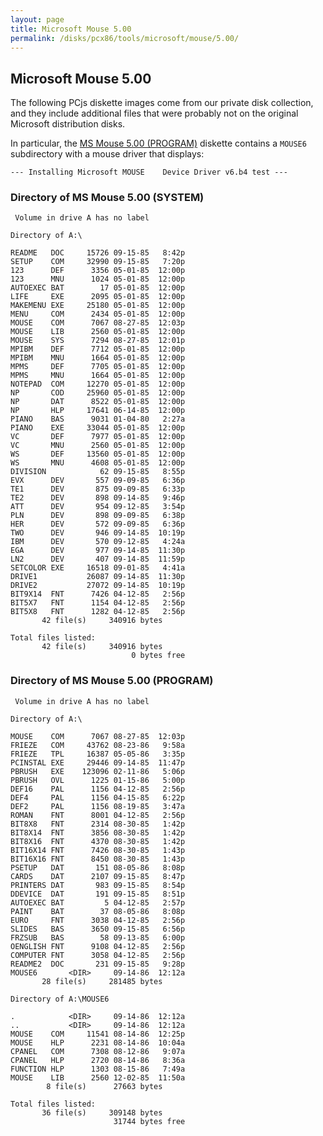 ```yaml
---
layout: page
title: Microsoft Mouse 5.00
permalink: /disks/pcx86/tools/microsoft/mouse/5.00/
---
```


Microsoft Mouse 5.00
--------------------

The following PCjs diskette images come from our private disk collection, and they include additional files
that were probably not on the original Microsoft distribution disks.

In particular, the [MS Mouse 5.00 (PROGRAM)](#directory-of-ms-mouse-500-program) diskette contains a `MOUSE6`
subdirectory with a mouse driver that displays:

	--- Installing Microsoft MOUSE    Device Driver v6.b4 test ---

### Directory of MS Mouse 5.00 (SYSTEM)

	 Volume in drive A has no label

	Directory of A:\

	README   DOC     15726 09-15-85   8:42p
	SETUP    COM     32990 09-15-85   7:20p
	123      DEF      3356 05-01-85  12:00p
	123      MNU      1024 05-01-85  12:00p
	AUTOEXEC BAT        17 05-01-85  12:00p
	LIFE     EXE      2095 05-01-85  12:00p
	MAKEMENU EXE     25180 05-01-85  12:00p
	MENU     COM      2434 05-01-85  12:00p
	MOUSE    COM      7067 08-27-85  12:03p
	MOUSE    LIB      2560 05-01-85  12:00p
	MOUSE    SYS      7294 08-27-85  12:01p
	MPIBM    DEF      7712 05-01-85  12:00p
	MPIBM    MNU      1664 05-01-85  12:00p
	MPMS     DEF      7705 05-01-85  12:00p
	MPMS     MNU      1664 05-01-85  12:00p
	NOTEPAD  COM     12270 05-01-85  12:00p
	NP       COD     25960 05-01-85  12:00p
	NP       DAT      8522 05-01-85  12:00p
	NP       HLP     17641 06-14-85  12:00p
	PIANO    BAS      9031 01-04-80   2:27a
	PIANO    EXE     33044 05-01-85  12:00p
	VC       DEF      7977 05-01-85  12:00p
	VC       MNU      2560 05-01-85  12:00p
	WS       DEF     13560 05-01-85  12:00p
	WS       MNU      4608 05-01-85  12:00p
	DIVISION            62 09-15-85   8:55p
	EVX      DEV       557 09-09-85   6:36p
	TE1      DEV       875 09-09-85   6:33p
	TE2      DEV       898 09-14-85   9:46p
	ATT      DEV       954 09-12-85   3:54p
	PLN      DEV       898 09-09-85   6:38p
	HER      DEV       572 09-09-85   6:36p
	TWO      DEV       946 09-14-85  10:19p
	IBM      DEV       570 09-12-85   4:24a
	EGA      DEV       977 09-14-85  11:30p
	LN2      DEV       407 09-14-85  11:59p
	SETCOLOR EXE     16518 09-01-85   4:41a
	DRIVE1           26087 09-14-85  11:30p
	DRIVE2           27072 09-14-85  10:19p
	BIT9X14  FNT      7426 04-12-85   2:56p
	BIT5X7   FNT      1154 04-12-85   2:56p
	BIT5X8   FNT      1282 04-12-85   2:56p
	       42 file(s)     340916 bytes

	Total files listed:
	       42 file(s)     340916 bytes
	                           0 bytes free

### Directory of MS Mouse 5.00 (PROGRAM)

	 Volume in drive A has no label

	Directory of A:\

	MOUSE    COM      7067 08-27-85  12:03p
	FRIEZE   COM     43762 08-23-86   9:58a
	FRIEZE   TPL     16387 05-05-86   3:35p
	PCINSTAL EXE     29446 09-14-85  11:47p
	PBRUSH   EXE    123096 02-11-86   5:06p
	PBRUSH   OVL      1225 01-15-86   5:00p
	DEF16    PAL      1156 04-12-85   2:56p
	DEF4     PAL      1156 04-15-85   6:22p
	DEF2     PAL      1156 08-19-85   3:47a
	ROMAN    FNT      8001 04-12-85   2:56p
	BIT8X8   FNT      2314 08-30-85   1:42p
	BIT8X14  FNT      3856 08-30-85   1:42p
	BIT8X16  FNT      4370 08-30-85   1:42p
	BIT16X14 FNT      7426 08-30-85   1:43p
	BIT16X16 FNT      8450 08-30-85   1:43p
	PSETUP   DAT       151 08-05-86   8:08p
	CARDS    DAT      2107 09-15-85   8:47p
	PRINTERS DAT       983 09-15-85   8:54p
	DDEVICE  DAT       191 09-15-85   8:51p
	AUTOEXEC BAT         5 04-12-85   2:57p
	PAINT    BAT        37 08-05-86   8:08p
	EURO     FNT      3038 04-12-85   2:56p
	SLIDES   BAS      3650 09-15-85   6:56p
	FRZSUB   BAS        58 09-13-85   6:00p
	OENGLISH FNT      9108 04-12-85   2:56p
	COMPUTER FNT      3058 04-12-85   2:56p
	README2  DOC       231 09-15-85   9:28p
	MOUSE6       <DIR>     09-14-86  12:12a
	       28 file(s)     281485 bytes

	Directory of A:\MOUSE6

	.            <DIR>     09-14-86  12:12a
	..           <DIR>     09-14-86  12:12a
	MOUSE    COM     11541 08-14-86  12:25p
	MOUSE    HLP      2231 08-14-86  10:04a
	CPANEL   COM      7308 08-12-86   9:07a
	CPANEL   HLP      2720 08-14-86   8:36a
	FUNCTION HLP      1303 08-15-86   7:49a
	MOUSE    LIB      2560 12-02-85  11:50a
	        8 file(s)      27663 bytes

	Total files listed:
	       36 file(s)     309148 bytes
	                       31744 bytes free
